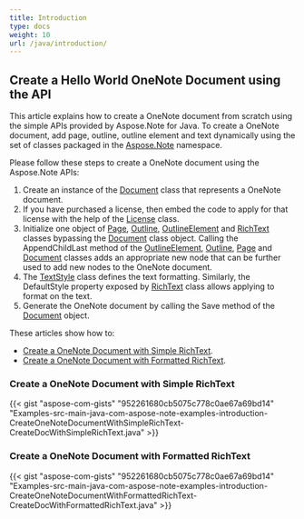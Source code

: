 ```yaml
---
title: Introduction
type: docs
weight: 10
url: /java/introduction/
---
```


## **Create a Hello World OneNote Document using the API**
This article explains how to create a OneNote document from scratch using the simple APIs provided by Aspose.Note for Java. To create a OneNote document, add page, outline, outline element and text dynamically using the set of classes packaged in the [Aspose.Note](http://www.aspose.com/api/java/note/com.aspose.note/index) namespace.

Please follow these steps to create a OneNote document using the Aspose.Note APIs:

1. Create an instance of the [Document](http://www.aspose.com/api/java/note/com.aspose.note/classes/Document) class that represents a OneNote document.
1. If you have purchased a license, then embed the code to apply for that license with the help of the [License](http://www.aspose.com/api/java/note/com.aspose.note/classes/License) class.
1. Initialize one object of [Page](http://www.aspose.com/api/java/note/com.aspose.note/classes/Page), [Outline](http://www.aspose.com/api/java/note/com.aspose.note/classes/Outline), [OutlineElement](http://www.aspose.com/api/java/note/com.aspose.note/classes/OutlineElement) and [RichText](http://www.aspose.com/api/java/note/com.aspose.note/classes/RichText) classes bypassing the [Document](http://www.aspose.com/api/java/note/com.aspose.note/classes/Document) class object. 
   Calling the AppendChildLast method of the [OutlineElement](http://www.aspose.com/api/java/note/com.aspose.note/classes/OutlineElement), [Outline](http://www.aspose.com/api/java/note/com.aspose.note/classes/Outline), [Page](http://www.aspose.com/api/java/note/com.aspose.note/classes/Page) and [Document](http://www.aspose.com/api/java/note/com.aspose.note/classes/Document) classes adds an appropriate new node that can be further used to add new nodes to the OneNote document.
1. The [TextStyle](http://www.aspose.com/api/java/note/com.aspose.note/classes/TextStyle) class defines the text formatting. Similarly, the DefaultStyle property exposed by [RichText](http://www.aspose.com/api/java/note/com.aspose.note/classes/RichText) class allows applying to format on the text.
1. Generate the OneNote document by calling the Save method of the [Document](http://www.aspose.com/api/java/note/com.aspose.note/classes/Document) object.

These articles show how to:

- [Create a OneNote Document with Simple RichText](/note/java/introduction-html/).
- [Create a OneNote Document with Formatted RichText](/note/java/introduction-html/).
### **Create a OneNote Document with Simple RichText**
{{< gist "aspose-com-gists" "952261680cb5075c778c0ae67a69bd14" "Examples-src-main-java-com-aspose-note-examples-introduction-CreateOneNoteDocumentWithSimpleRichText-CreateDocWithSimpleRichText.java" >}}
### **Create a OneNote Document with Formatted RichText**
{{< gist "aspose-com-gists" "952261680cb5075c778c0ae67a69bd14" "Examples-src-main-java-com-aspose-note-examples-introduction-CreateOneNoteDocumentWithFormattedRichText-CreateDocWithFormattedRichText.java" >}}



